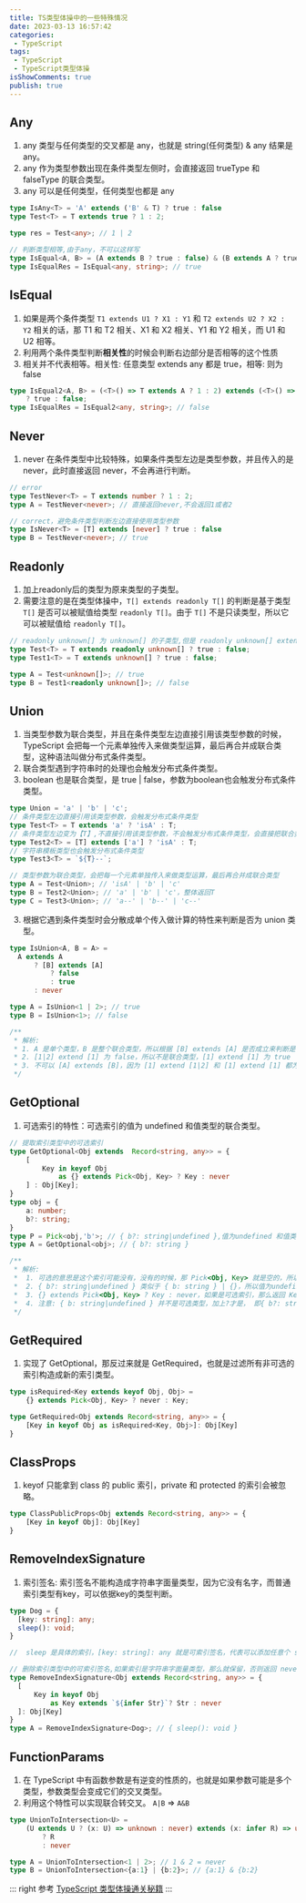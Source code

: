 ```yaml
---
title: TS类型体操中的一些特殊情况
date: 2023-03-13 16:57:42
categories:
 - TypeScript
tags:
 - TypeScript
 - TypeScript类型体操
isShowComments: true
publish: true
---
```


## Any

1. any 类型与任何类型的交叉都是 any，也就是 string(任何类型) & any 结果是 any。
2. any 作为类型参数出现在条件类型左侧时，会直接返回 trueType 和 falseType 的联合类型。
3. any 可以是任何类型，任何类型也都是 any

```ts
type IsAny<T> = 'A' extends ('B' & T) ? true : false
type Test<T> = T extends true ? 1 : 2;

type res = Test<any>; // 1 | 2

// 判断类型相等,由于any，不可以这样写
type IsEqual<A, B> = (A extends B ? true : false) & (B extends A ? true : false);
type IsEqualRes = IsEqual<any, string>; // true
```

## IsEqual

1. 如果是两个条件类型 `T1 extends U1 ? X1 : Y1` 和 `T2 extends U2 ? X2 : Y2` 相关的话，那 T1 和 T2 相关、X1 和 X2 相关、Y1 和 Y2 相关，而 U1 和 U2 相等。
2. 利用两个条件类型判断**相关性**的时候会判断右边部分是否相等的这个性质
3. 相关并不代表相等。相关性: 任意类型 extends any 都是 true，相等: 则为false

```ts
type IsEqual2<A, B> = (<T>() => T extends A ? 1 : 2) extends (<T>() => T extends B ? 1 : 2)
    ? true : false;
type IsEqualRes = IsEqual2<any, string>; // false
```

## Never

1. never 在条件类型中比较特殊，如果条件类型左边是类型参数，并且传入的是 never，此时直接返回 never，不会再进行判断。

```ts
// error
type TestNever<T> = T extends number ? 1 : 2;
type A = TestNever<never>; // 直接返回never,不会返回1或者2

// correct，避免条件类型判断左边直接使用类型参数
type IsNever<T> = [T] extends [never] ? true : false
type B = TestNever<never>; // true
```

## Readonly

1. 加上readonly后的类型为原来类型的子类型。
2. 需要注意的是在类型体操中，`T[] extends readonly T[]` 的判断是基于类型 `T[]` 是否可以被赋值给类型 `readonly T[]`。由于 `T[]` 不是只读类型，所以它可以被赋值给 `readonly T[]`。

```ts
// readonly unknown[] 为 unknown[] 的子类型,但是 readonly unknown[] extends unknown[] 为 false
type Test<T> = T extends readonly unknown[] ? true : false;
type Test1<T> = T extends unknown[] ? true : false;

type A = Test<unknown[]>; // true
type B = Test1<readonly unknown[]>; // false
```

## Union

1. 当类型参数为联合类型，并且在条件类型左边直接引用该类型参数的时候，TypeScript 会把每一个元素单独传入来做类型运算，最后再合并成联合类型，这种语法叫做分布式条件类型。
2. 联合类型遇到字符串时的处理也会触发分布式条件类型。
3. boolean 也是联合类型，是 true | false，参数为boolean也会触发分布式条件类型。

  ```ts
  type Union = 'a' | 'b' | 'c';
  // 条件类型左边直接引用该类型参数，会触发分布式条件类型
  type Test<T> = T extends 'a' ? 'isA' : T;
  // 条件类型左边变为【T】,不直接引用该类型参数，不会触发分布式条件类型，会直接把联合类型当成一个整体传入
  type Test2<T> = [T] extends ['a'] ? 'isA' : T;
  // 字符串模板类型也会触发分布式条件类型
  type Test3<T> = `${T}--`;

  // 类型参数为联合类型，会把每一个元素单独传入来做类型运算，最后再合并成联合类型
  type A = Test<Union>; // 'isA' | 'b' | 'c'
  type B = Test2<Union>; // 'a' | 'b' | 'c'，整体返回T
  type C = Test3<Union>; // 'a--' | 'b--' | 'c--'
  ```
  
3. 根据它遇到条件类型时会分散成单个传入做计算的特性来判断是否为 union 类型。
  
  ```ts
  type IsUnion<A, B = A> =
    A extends A
        ? [B] extends [A]
            ? false
            : true
        : never

  type A = IsUnion<1 | 2>; // true
  type B = IsUnion<1>; // false

  /**
   * 解析: 
   * 1. A 是单个类型，B 是整个联合类型，所以根据 [B] extends [A] 是否成立来判断是否是联合类型
   * 2. [1|2] extend [1] 为 false，所以不是联合类型，[1] extend [1] 为 true
   * 3. 不可以 [A] extends [B]，因为 [1] extend [1|2] 和 [1] extend [1] 都为 true，所以无法判断
   */
  ```

## GetOptional

1. 可选索引的特性：可选索引的值为 undefined 和值类型的联合类型。

```ts
// 提取索引类型中的可选索引
type GetOptional<Obj extends  Record<string, any>> = {
    [
        Key in keyof Obj 
            as {} extends Pick<Obj, Key> ? Key : never
    ] : Obj[Key];
}
type obj = {
    a: number;
    b?: string;
}
type P = Pick<obj,'b'>; // { b?: string|undefined },值为undefined 和值类型的联合类型。
type A = GetOptional<obj>; // { b?: string }

/**
 * 解析:
 *  1. 可选的意思是这个索引可能没有，没有的时候，那 Pick<Obj, Key> 就是空的，所以 {} extends Pick<Obj, Key> 为 true
 *  2. { b?: string|undefined } 类似于 { b: string } | {}，所以值为undefined 和值类型的联合类型
 *  3. {} extends Pick<Obj, Key> ? Key : never，如果是可选索引，那么返回 Key，否则返回 never
 *  4. 注意: { b: string|undefined } 并不是可选类型，加上?才是， 即{ b?: string|undefined }
 */
```

## GetRequired

1. 实现了 GetOptional，那反过来就是 GetRequired，也就是过滤所有非可选的索引构造成新的索引类型。

```ts
type isRequired<Key extends keyof Obj, Obj> = 
    {} extends Pick<Obj, Key> ? never : Key;

type GetRequired<Obj extends Record<string, any>> = { 
    [Key in keyof Obj as isRequired<Key, Obj>]: Obj[Key] 
}
```

## ClassProps

1. keyof 只能拿到 class 的 public 索引，private 和 protected 的索引会被忽略。

```ts
type ClassPublicProps<Obj extends Record<string, any>> = {
    [Key in keyof Obj]: Obj[Key]    
}
```

## RemoveIndexSignature

1. 索引签名: 索引签名不能构造成字符串字面量类型，因为它没有名字，而普通索引类型有key，可以依据key的类型判断。

```ts
type Dog = {
  [key: string]: any;
  sleep(): void;
}

//  sleep 是具体的索引，[key: string]: any 就是可索引签名，代表可以添加任意个 string 类型的索引。

// 删除索引类型中的可索引签名,如果索引是字符串字面量类型，那么就保留，否则返回 never，代表过滤掉。
type RemoveIndexSignature<Obj extends Record<string, any>> = {
  [
      Key in keyof Obj 
          as Key extends `${infer Str}`? Str : never
  ]: Obj[Key]
}
type A = RemoveIndexSignature<Dog>; // { sleep(): void }
```

## FunctionParams

1. 在 TypeScript 中有函数参数是有逆变的性质的，也就是如果参数可能是多个类型，参数类型会变成它们的交叉类型。
2. 利用这个特性可以实现联合转交叉。 `A|B` => `A&B`

```ts
type UnionToIntersection<U> = 
    (U extends U ? (x: U) => unknown : never) extends (x: infer R) => unknown
        ? R
        : never

type A = UnionToIntersection<1 | 2>; // 1 & 2 = never
type B = UnionToIntersection<{a:1} | {b:2}>; // {a:1} & {b:2} 
```

::: right
参考 [TypeScript 类型体操通关秘籍](https://juejin.cn/book/7047524421182947366)
:::
